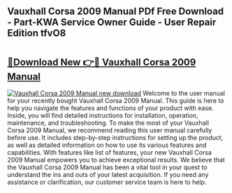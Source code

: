 ## Vauxhall Corsa 2009 Manual PDf Free Download - Part-KWA Service Owner Guide - User Repair Edition tfvO8

# <h2><a href="http://cf29499.oget.top/?id=Vauxhall+Corsa+2009+Manual">🔗Download New 👉🔴 Vauxhall Corsa 2009 Manual</a></h2>

[![Vauxhall Corsa 2009 Manual new download](https://i.imgur.com/5g1atiW.png)](http://cf29499.oget.top/?id=Vauxhall+Corsa+2009+Manual)
Welcome to the user manual for your recently bought Vauxhall Corsa 2009 Manual. This guide is here to help you navigate the features and functions of your product with ease. Inside, you will find detailed instructions for installation, operation, maintenance, and troubleshooting. To make the most of your Vauxhall Corsa 2009 Manual, we recommend reading this user manual carefully before use. It includes step-by-step instructions for setting up the product, as well as detailed information on how to use its various features and capabilities. With features like list of features, your new Vauxhall Corsa 2009 Manual empowers you to achieve exceptional results. We believe that the Vauxhall Corsa 2009 Manual has been a vital tool in your quest to understand the ins and outs of your latest acquisition. If you need any assistance or clarification, our customer service team is here to help.
